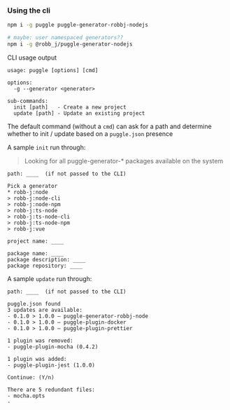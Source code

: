 ### Using the cli

```bash
npm i -g puggle puggle-generator-robbj-nodejs

# maybe: user namespaced generators??
npm i -g @robb_j/puggle-generator-nodejs
```

CLI usage output

```
usage: puggle [options] [cmd]

options:
  -g --generator <generator>

sub-commands:
  init [path]   - Create a new project
  update [path] - Update an existing project
```

The default command (without a `cmd`) can ask for a path
and determine whether to init / update based on a `puggle.json` presence

A sample `init` run through:

> Looking for all puggle-generator-\* packages available on the system

```
path: ____  (if not passed to the CLI)

Pick a generator
* robb-j:node
> robb-j:node-cli
> robb-j:node-npm
> robb-j:ts-node
> robb-j:ts-node-cli
> robb-j:ts-node-npm
> robb-j:vue

project name: ____

package name: ____
package description: ____
package repository: ____
```

A sample `update` run through:

```
path: ____  (if not passed to the CLI)

puggle.json found
3 updates are available:
- 0.1.0 > 1.0.0 – puggle-generator-robbj-node
- 0.1.0 > 1.0.0 – puggle-plugin-docker
- 0.1.0 > 1.0.0 – puggle-plugin-prettier

1 plugin was removed:
- puggle-plugin-mocha (0.4.2)

1 plugin was added:
- puggle-plugin-jest (1.0.0)

Continue: (Y/n)

There are 5 redundant files:
- mocha.opts
-

```
